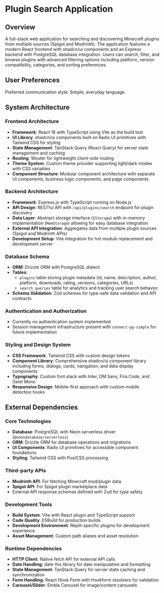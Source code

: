 # Plugin Search Application

## Overview

A full-stack web application for searching and discovering Minecraft plugins from multiple sources (Spigot and Modrinth). The application features a modern React frontend with shadcn/ui components and an Express backend with PostgreSQL database integration. Users can search, filter, and browse plugins with advanced filtering options including platform, version compatibility, categories, and sorting preferences.

## User Preferences

Preferred communication style: Simple, everyday language.

## System Architecture

### Frontend Architecture
- **Framework**: React 18 with TypeScript using Vite as the build tool
- **UI Library**: shadcn/ui components built on Radix UI primitives with Tailwind CSS for styling
- **State Management**: TanStack Query (React Query) for server state management and caching
- **Routing**: Wouter for lightweight client-side routing
- **Theme System**: Custom theme provider supporting light/dark modes with CSS variables
- **Component Structure**: Modular component architecture with separate UI components, business logic components, and page components

### Backend Architecture
- **Framework**: Express.js with TypeScript running on Node.js
- **API Design**: RESTful API with `/api/plugins/search` endpoint for plugin discovery
- **Data Layer**: Abstract storage interface (`IStorage`) with in-memory implementation (`MemStorage`) allowing for easy database integration
- **External API Integration**: Aggregates data from multiple plugin sources (Spigot and Modrinth APIs)
- **Development Setup**: Vite integration for hot module replacement and development server

### Database Schema
- **ORM**: Drizzle ORM with PostgreSQL dialect
- **Tables**: 
  - `plugins` table storing plugin metadata (id, name, description, author, platform, downloads, rating, versions, categories, URLs)
  - `search_queries` table for analytics and tracking user search behavior
- **Schema Validation**: Zod schemas for type-safe data validation and API contracts

### Authentication and Authorization
- Currently no authentication system implemented
- Session management infrastructure present with `connect-pg-simple` for future implementation

### Styling and Design System
- **CSS Framework**: Tailwind CSS with custom design tokens
- **Component Library**: Comprehensive shadcn/ui component library including forms, dialogs, cards, navigation, and data display components
- **Typography**: Custom font stack with Inter, DM Sans, Fira Code, and Geist Mono
- **Responsive Design**: Mobile-first approach with custom mobile detection hooks

## External Dependencies

### Core Technologies
- **Database**: PostgreSQL with Neon serverless driver (`@neondatabase/serverless`)
- **ORM**: Drizzle ORM for database operations and migrations
- **UI Components**: Radix UI primitives for accessible component foundations
- **Styling**: Tailwind CSS with PostCSS processing

### Third-party APIs
- **Modrinth API**: For fetching Minecraft mod/plugin data
- **Spigot API**: For Spigot plugin marketplace data
- External API response schemas defined with Zod for type safety

### Development Tools
- **Build System**: Vite with React plugin and TypeScript support
- **Code Quality**: ESBuild for production builds
- **Development Environment**: Replit-specific plugins for development experience
- **Asset Management**: Custom path aliases and asset resolution

### Runtime Dependencies
- **HTTP Client**: Native fetch API for external API calls
- **Date Handling**: date-fns library for date manipulation and formatting
- **State Management**: TanStack Query for server state caching and synchronization
- **Form Handling**: React Hook Form with Hookform resolvers for validation
- **Carousel/Slider**: Embla Carousel for image/content carousels